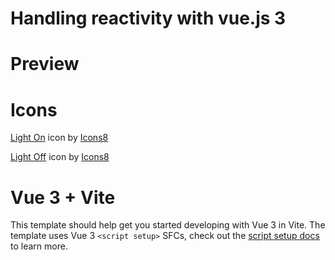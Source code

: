 # Handling reactivity with vue.js 3

# Preview


# Icons
<a target="_blank" href="https://icons8.com/icon/e9V-XJYOmiTY/light-on">Light On</a> icon by <a target="_blank" href="https://icons8.com">Icons8</a>

<a target="_blank" href="https://icons8.com/icon/51368/light-off">Light Off</a> icon by <a target="_blank" href="https://icons8.com">Icons8</a>

# Vue 3 + Vite

This template should help get you started developing with Vue 3 in Vite. The template uses Vue 3 `<script setup>` SFCs, check out the [script setup docs](https://v3.vuejs.org/api/sfc-script-setup.html#sfc-script-setup) to learn more.
